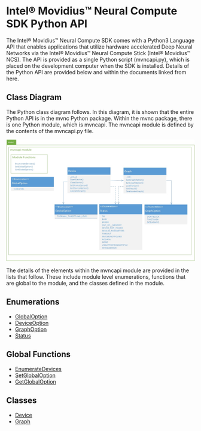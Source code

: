 # Intel® Movidius™ Neural Compute SDK Python API

The Intel® Movidius™ Neural Compute SDK comes with a Python3 Language API that enables applications that utilize hardware accelerated Deep Neural Networks via the Intel® Movidius™ Neural Compute Stick (Intel® Movidius™ NCS). The API is provided as a single Python script (mvncapi.py), which is placed on the development computer when the SDK is installed. Details of the Python API are provided below and within the documents linked from here. 

## Class Diagram
The Python class diagram follows. In this diagram, it is shown that the entire Python API is in the mvnc Python package. Within the mvnc package, there is one Python module, which is mvncapi. The mvncapi module is defined by the contents of the mvncapi.py file.

![](../images/python_api_class_diagram.jpg)

The details of the elements within the mvncapi module are provided in the lists that follow. These include module level enumerations, functions that are global to the module, and the classes defined in the module. 

## Enumerations
- [GlobalOption](GlobalOption.md)
- [DeviceOption](DeviceOption.md)
- [GraphOption](GraphOption.md)
- [Status](Status.md)

## Global Functions
- [EnumerateDevices](EnumerateDevices.md)
- [SetGlobalOption](SetGlobalOption.md)
- [GetGlobalOption](GetGlobalOption.md)


## Classes
- [Device](Device.md)
- [Graph](Graph.md)


